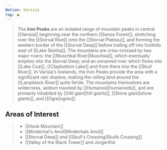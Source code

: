 ```yaml
---
Nation: Varisia
tag: ⛰️️
---
```

> The **Iron Peaks** are an isolated range of mountain peaks in central [[Varisia]] beginning near the northern [[Sanos Forest]], stretching over the [[Storval Rise]] onto the [[Storval Plateau]], and forming the western border of the [[Storval Deep]] before trailing off into foothills east of [[Lake Skotha]].  The mountains are criss-crossed by two major rivers: the [[Muschkal River|Muschkal]], which eventually empties into the Storval Deep; and an unnamed river which flows into [[Lake Coal]], [[Claybottom Lake]] and from there into the [[Skull River]]. In Varisia's lowlands, the Iron Peaks provide the area with a significant rain shadow, making the rolling land around the [[Lampblack River]] quite fertile.  The mountains themselves are wilderness, seldom traveled by [[Humanoid|humanoids]], and are primarily inhabited by [[Hill giant|hill giants]], [[Stone giant|stone giants]], and [[Ogre|ogres]].


## Areas of Interest

> - [[Hook Mountain]]
> - [[Minderhal's Anvil|Minderhals Anvil]]
> - [[Storval Deep]] and [[Skull's Crossing|Skulls Crossing]]
> - [[Valley of the Black Tower]] and Jorgenfist







